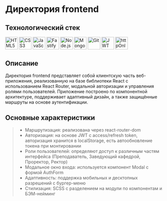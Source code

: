 # Директория frontend

## Технологический стек

<div align="left">
  <img src="https://cdn.jsdelivr.net/gh/devicons/devicon/icons/html5/html5-original.svg" height="40" width="40" alt="HTML5" title="HTML5"/>
  <img src="https://cdn.jsdelivr.net/gh/devicons/devicon/icons/css3/css3-original.svg" height="40" width="40" alt="CSS3" title="CSS3"/>
  <img src="https://cdn.jsdelivr.net/gh/devicons/devicon/icons/javascript/javascript-original.svg" height="40" width="40" alt="JavaScript" title="JavaScript"/>
  <img src="https://cdn.jsdelivr.net/gh/devicons/devicon/icons/fastify/fastify-original.svg" height="40" width="40" alt="Fastify" title="Fastify"/>
  <img src="https://cdn.jsdelivr.net/gh/devicons/devicon/icons/nodejs/nodejs-original.svg" height="40" width="40" alt="Node.js" title="Node.js"/>
  <img src="https://cdn.jsdelivr.net/gh/devicons/devicon/icons/mongodb/mongodb-original.svg" height="40" width="40" alt="MongoDB" title="MongoDB"/>
  <img src="https://cdn.jsdelivr.net/gh/devicons/devicon/icons/git/git-original.svg" height="40" width="40" alt="Git" title="Git"/>
  <img src="https://raw.githubusercontent.com/devicons/devicon/master/icons/jwt/jwt-plain.svg" height="40" width="40" alt="JWT" title="JWT" />
  <img src="https://cdn-icons-png.flaticon.com/512/3064/3064197.png" height="40" width="40" alt="httpOnly Cookie" title="httpOnly Cookie (secure)" />
</div>

## Описание

Директория frontend представляет собой клиентскую часть веб-приложения, реализованную на базе библиотеки React с использованием React Router, модальной авторизации и управления ролями пользователей. Приложение построено по компонентной архитектуре, поддерживает адаптивный дизайн, а также защищённые маршруты на основе аутентификации.

## Основные характеристики

> - Маршрутизация: реализована через react-router-dom
> - Авторизация: на основе JWT с access/refresh token, авторизация хранится в localStorage, есть автообновление токена при монтировании
> - Роли пользователей: определяют доступ к различным частям интерфейса (Преподаватель, Заведующий кафедрой, Проректор, Ректор)
> - Модальное окно входа: используется компонент Modal с формой AuthForm
> - Адаптивность: поддержка мобильных и десктопных разрешений с бургер-меню
> - Стилизация: SCSS с разделением на модули по компонентам и БЭМ-нейминг
